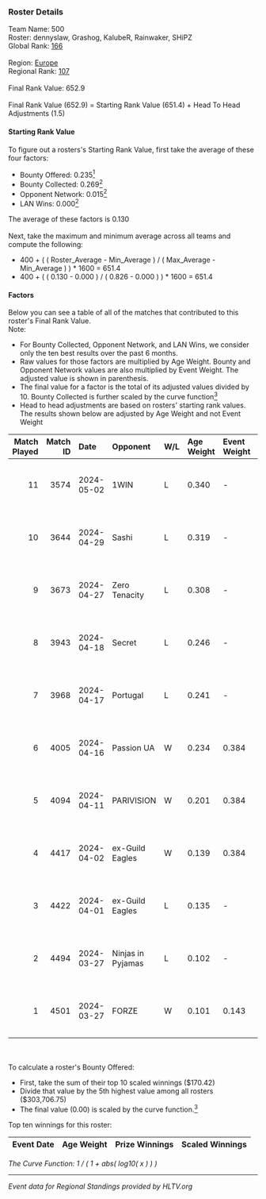 ### Roster Details<br />
Team Name: 500<br />
Roster: dennyslaw, Grashog, KalubeR, Rainwaker, SHiPZ<br />
Global Rank: [166](../../standings_global_2024_09_08.md)<br />
<br />
Region: [Europe]( ../../standings_europe_2024_09_08.md)<br />
Regional Rank: [107]( ../../standings_europe_2024_09_08.md)<br />
<br />
Final Rank Value:  652.9<br />
<br />
Final Rank Value (652.9) = Starting Rank Value (651.4) + Head To Head Adjustments (1.5)<br />

#### Starting Rank Value<br />
To figure out a rosters's Starting Rank Value, first take the average of these four factors:<br />
- Bounty Offered: 0.235[<sup>1</sup>](#table2)
- Bounty Collected: 0.269[<sup>2</sup>](#table1)
- Opponent Network: 0.015[<sup>2</sup>](#table1)
- LAN Wins: 0.000[<sup>2</sup>](#table1)

The average of these factors is 0.130<br />
<br />
Next, take the maximum and minimum average across all teams and compute the following:<br />
- 400 + ( ( Roster_Average - Min_Average ) / ( Max_Average - Min_Average ) ) * 1600 = 651.4
- 400 + ( ( 0.130 - 0.000 ) / ( 0.826 - 0.000 ) ) * 1600 = 651.4


#### Factors<br />
Below you can see a table of all of the matches that contributed to this roster's Final Rank Value.<br />
Note:<br />

- For Bounty Collected, Opponent Network, and LAN Wins, we consider only the ten best results over the past 6 months.
- Raw values for those factors are multiplied by Age Weight. Bounty and Opponent Network values are also multiplied by Event Weight. The adjusted value is shown in parenthesis.
- The final value for a factor is the total of its adjusted values divided by 10. Bounty Collected is further scaled by the curve function[<sup>3</sup>](#curveFunction)
- Head to head adjustments are based on rosters' starting rank values. The results shown below are adjusted by Age Weight and not Event Weight
<span id="table1"></span><br />


| Match Played | Match ID | Date       | Opponent          | W/L | Age Weight | Event Weight | Bounty Collected | Opponent Network | LAN Wins  | H2H Adj. | Roster                                        |
| -: | -: | :- | :- | :- | :- | :- | :- | :- | :- | -: | :- |
|           11 |     3574 | 2024-05-02 | 1WIN              | L   | 0.340      | -            | -                | -                | -         |    -2.31 | dennyslaw, Grashog, KalubeR, Rainwaker, SHiPZ |
|           10 |     3644 | 2024-04-29 | Sashi             | L   | 0.319      | -            | -                | -                | -         |    -0.83 | dennyslaw, Grashog, Rainwaker, REDSTAR, SHiPZ |
|            9 |     3673 | 2024-04-27 | Zero Tenacity     | L   | 0.308      | -            | -                | -                | -         |    -0.99 | dennyslaw, Grashog, Rainwaker, REDSTAR, SHiPZ |
|            8 |     3943 | 2024-04-18 | Secret            | L   | 0.246      | -            | -                | -                | -         |    -5.40 | dennyslaw, Grashog, Rainwaker, REDSTAR, SHiPZ |
|            7 |     3968 | 2024-04-17 | Portugal          | L   | 0.241      | -            | -                | -                | -         |    -4.40 | dennyslaw, Grashog, Rainwaker, REDSTAR, SHiPZ |
|            6 |     4005 | 2024-04-16 | Passion UA        | W   | 0.234      | 0.384        | 0.164 (0.015)    | 1.000 (0.090)    | 0 (0.000) |     6.50 | dennyslaw, Grashog, Rainwaker, REDSTAR, SHiPZ |
|            5 |     4094 | 2024-04-11 | PARIVISION        | W   | 0.201      | 0.384        | 0.046 (0.004)    | 0.730 (0.056)    | 0 (0.000) |     5.77 | dennyslaw, Grashog, Rainwaker, REDSTAR, SHiPZ |
|            4 |     4417 | 2024-04-02 | ex-Guild Eagles   | W   | 0.139      | 0.384        | 0.005 (0.000)    | 0.111 (0.006)    | 0 (0.000) |     2.67 | dennyslaw, Grashog, Rainwaker, REDSTAR, SHiPZ |
|            3 |     4422 | 2024-04-01 | ex-Guild Eagles   | L   | 0.135      | -            | -                | -                | -         |    -1.68 | dennyslaw, Grashog, Rainwaker, REDSTAR, SHiPZ |
|            2 |     4494 | 2024-03-27 | Ninjas in Pyjamas | L   | 0.102      | -            | -                | -                | -         |    -0.04 | dennyslaw, Grashog, Rainwaker, REDSTAR, SHiPZ |
|            1 |     4501 | 2024-03-27 | FORZE             | W   | 0.101      | 0.143        | 0.034 (0.000)    | 0.048 (0.001)    | 0 (0.000) |     2.20 | dennyslaw, Grashog, Rainwaker, REDSTAR, SHiPZ |

<br />
<span id="table2"></span><br />
To calculate a roster's Bounty Offered:<br />

- First, take the sum of their top 10 scaled winnings ($170.42)
- Divide that value by the 5th highest value among all rosters ($303,706.75)
- The final value (0.00) is scaled by the curve function.[<sup>3</sup>](#curveFunction)

Top ten winnings for this roster:<br />

| Event Date | Age Weight | Prize Winnings | Scaled Winnings |
| :- | -: | :- | :- |


<span id="curveFunction"></span>_The Curve Function: 1 / ( 1 + abs( log10( x ) ) )_<br />

---
_Event data for Regional Standings provided by HLTV.org_<br />
